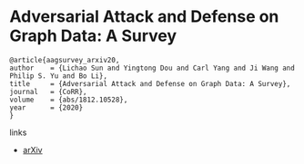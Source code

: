 # Adversarial Attack and Defense on Graph Data: A Survey

```
@article{aagsurvey_arxiv20,
author    = {Lichao Sun and Yingtong Dou and Carl Yang and Ji Wang and Philip S. Yu and Bo Li},
title     = {Adversarial Attack and Defense on Graph Data: A Survey},
journal   = {CoRR},
volume    = {abs/1812.10528},
year      = {2020}
}
```

links
- [arXiv](https://arxiv.org/abs/1812.10528)
